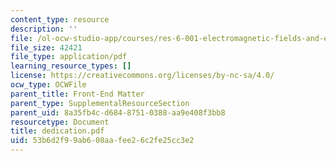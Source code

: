 ```yaml
---
content_type: resource
description: ''
file: /ol-ocw-studio-app/courses/res-6-001-electromagnetic-fields-and-energy-spring-2008/53b6d2f99ab608aafee26c2fe25cc3e2_dedication.pdf
file_size: 42421
file_type: application/pdf
learning_resource_types: []
license: https://creativecommons.org/licenses/by-nc-sa/4.0/
ocw_type: OCWFile
parent_title: Front-End Matter
parent_type: SupplementalResourceSection
parent_uid: 8a35fb4c-d684-8751-0388-aa9e408f3bb8
resourcetype: Document
title: dedication.pdf
uid: 53b6d2f9-9ab6-08aa-fee2-6c2fe25cc3e2
---
```

